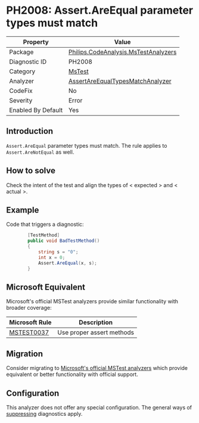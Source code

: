 # PH2008: Assert.AreEqual parameter types must match

| Property | Value  |
|--|--|
| Package | [Philips.CodeAnalysis.MsTestAnalyzers](https://www.nuget.org/packages/Philips.CodeAnalysis.MsTestAnalyzers) |
| Diagnostic ID | PH2008 |
| Category  | [MsTest](../MsTest.md) |
| Analyzer | [AssertAreEqualTypesMatchAnalyzer](https://github.com/philips-software/roslyn-analyzers/blob/main/Philips.CodeAnalysis.MsTestAnalyzers/AssertAreEqualTypesMatchAnalyzer.cs)
| CodeFix  | No |
| Severity | Error |
| Enabled By Default | Yes |

## Introduction

`Assert.AreEqual` parameter types must match. The rule applies to `Assert.AreNotEqual` as well.

## How to solve

Check the intent of the test and align the types of < expected > and < actual >.

## Example

Code that triggers a diagnostic:
``` cs
        [TestMethod]
        public void BadTestMethod()
        {
            string s = "0";
            int x = 0;
            Assert.AreEqual(x, s);
        }
```

## Microsoft Equivalent

Microsoft's official MSTest analyzers provide similar functionality with broader coverage:

| Microsoft Rule | Description |
|---|---|
| [MSTEST0037](https://learn.microsoft.com/dotnet/core/testing/mstest-analyzers/mstest0037) | Use proper assert methods |

## Migration

Consider migrating to [Microsoft's official MSTest analyzers](../MsTest.md#migration-guide) which provide equivalent or better functionality with official support.

## Configuration

This analyzer does not offer any special configuration. The general ways of [suppressing](https://learn.microsoft.com/en-us/dotnet/fundamentals/code-analysis/suppress-warnings) diagnostics apply.
